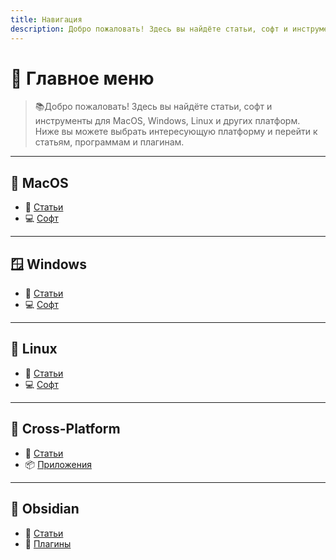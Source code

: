 ```yaml
---
title: Навигация
description: Добро пожаловать! Здесь вы найдёте статьи, софт и инструменты для MacOS, Windows, Linux и других платформ.
---
```


# 🧭 Главное меню
> 📚Добро пожаловать! Здесь вы найдёте статьи, софт и инструменты для MacOS, Windows, Linux и других платформ.
> Ниже вы можете выбрать интересующую платформу и перейти к статьям, программам и плагинам.

---
## 🍏 MacOS

- 📝 [Статьи](MacOS/articles/)
- 💻 [Софт](MacOS/soft/)
---
## 🪟 Windows

- 📝 [Статьи](Windows/articles/)
- 💻 [Софт](Windows/soft/)
---
## 🐧 Linux

- 📝 [Статьи](Linux/articles/)
- 💻 [Софт](Linux/soft/)
---
## 🔁 Cross-Platform

- 📝 [Статьи](Cross-Platform/articles/)
- 📦 [Приложения](Cross-Platform/apps/)
---
## 🧠 Obsidian

- 📝 [Статьи](Obsidian/articles/)
- 🧩 [Плагины](Obsidian/plugins/)
